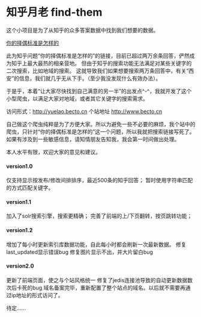 # 知乎月老 find-them

这个小项目是为了从知乎的众多答案数据中找到我们想要的数据。

[你的择偶标准是怎样的](https://www.zhihu.com/question/275359100)

此为知乎问题“你的择偶标准是怎样的”的链接，目前已超过两万余条回答，俨然成为知乎上最大最热的相亲营地。
但由于知乎的搜索功能无法满足对某些关键字的二次搜索，比如地域的搜索。
这就导致我们如果想要搜索两万条回答中，有关“西安”的信息，我们就几乎无从下手。（至少我没发现什么有效办法）。

于是乎，本着“让大家尽快找到自己满意的另一半”的出发点^-^，我就开发了这个小型爬虫，以满足大家对地域，或者其它关键字的搜索需求。


访问形式：http://yuelao.becto.cn
个站地址 http://www.becto.cn 

自己做这个爬虫纯粹是为了方便大家。所以为避免一些不必要的麻烦，我个站中的爬虫，只针对“你的择偶标准是怎样的”这一个问题，所以我就把搜索链接写死了。
如果有涉及到一些敏感信息，请知情朋友告知我，我会第一时间做出处理。


本人水平有限，欢迎大家的意见和建议。



#### version1.0
仅支持显示按发布/修改间排排序，最近500条的知乎回答；
暂时使用字符串匹配的方式匹配关键字。

#### version1.1
加入了solr搜索引擎，搜索更精确；
完善了前端的上/下页翻转，按页跳转功能；

#### version1.2
增加了每小时更新索引库数据功能，自此每小时都会刷新一次最新数据。
修复last_updated显示错误bug
修复图片显示不出，并大片留白bug

#### version2.0
更新了前端页面，使之与个站风格统一
修复了jedis连接池导致的自动更新数据数次后卡死的bug
域名备案完毕，重新配置了整个站点的域名。以后就不需要再通过ip地址的形式访问了。

待定……
